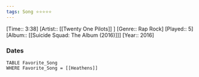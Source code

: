 ```yaml
---
tags: Song ⭐⭐⭐⭐⭐ 
---
```

[Time:: 3:38]
[Artist:: [[Twenty One Pilots]] ]
[Genre:: Rap Rock]
[Played:: 5]
[Album:: [[Suicide Squad: The Album (2016)]]]
[Year:: 2016]
### Dates
````dataview
TABLE Favorite_Song
WHERE Favorite_Song = [[Heathens]]
````